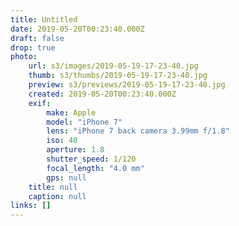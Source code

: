 ```yaml
---
title: Untitled
date: 2019-05-20T00:23:40.000Z
draft: false
drop: true
photo:
    url: s3/images/2019-05-19-17-23-40.jpg
    thumb: s3/thumbs/2019-05-19-17-23-40.jpg
    preview: s3/previews/2019-05-19-17-23-40.jpg
    created: 2019-05-20T00:23:40.000Z
    exif:
        make: Apple
        model: "iPhone 7"
        lens: "iPhone 7 back camera 3.99mm f/1.8"
        iso: 40
        aperture: 1.8
        shutter_speed: 1/120
        focal_length: "4.0 mm"
        gps: null
    title: null
    caption: null
links: []
---
```

